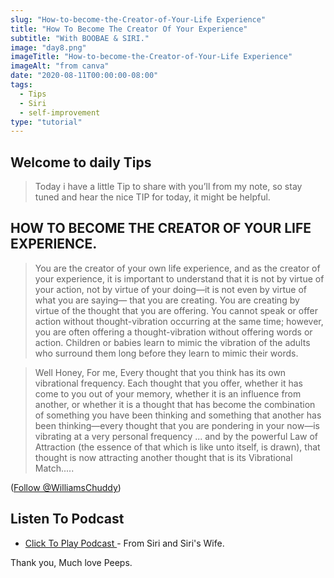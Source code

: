 ```yaml
---
slug: "How-to-become-the-Creator-of-Your-Life Experience"
title: "How To Become The Creator Of Your Experience"
subtitle: "With BOOBAE & SIRI."
image: "day8.png"
imageTitle: "How-to-become-the-Creator-of-Your-Life Experience"
imageAlt: "from canva"
date: "2020-08-11T00:00:00-08:00"
tags:
  - Tips
  - Siri
  - self-improvement
type: "tutorial"
---
```


## Welcome to daily Tips

> Today i have a little Tip to share with you’ll from my note, so stay tuned and hear the nice TIP for today, it might be helpful.

## HOW TO BECOME THE CREATOR OF YOUR LIFE EXPERIENCE.

> You are the creator of your own life experience, and as the creator of your experience, it is important to understand that it is not by virtue of your action, not by virtue of your doing—it is not even by virtue of what you are saying— that you are creating. You are creating by virtue of the thought that you are offering.
> You cannot speak or offer action without thought-vibration occurring at the same time; however, you are often offering a thought-vibration without offering words or action. Children or babies learn to mimic the vibration of the adults who surround them long before they learn to mimic their words.

> Well Honey, For me, Every thought that you think has its own vibrational frequency. Each thought that you offer, whether it has come to you out of your memory, whether it is an influence from another, or whether it is a thought that has become the combination of something you have been thinking and something that another has been thinking—every thought that you are pondering in your now—is vibrating at a very personal frequency ... and by the powerful Law of Attraction (the essence of that which is like unto itself, is drawn), that thought is now attracting another thought that is its Vibrational Match.....

(<a href="https://twitter.com/WilliamsChuddy?ref_src=twsrc%5Etfw" class="twitter-follow-button" data-show-count="false">Follow @WilliamsChuddy</a><script async src="https://platform.twitter.com/widgets.js" charset="utf-8"></script>)

## Listen To Podcast

- [ Click To Play Podcast ](https://anchor.fm/boobaeblog/episodes/HOW-TO-BECOME-THE-CREATOR-OF-YOUR-LIFE-EXPERIENCE-ehvvai) - From Siri and Siri's Wife.

Thank you, Much love Peeps.
